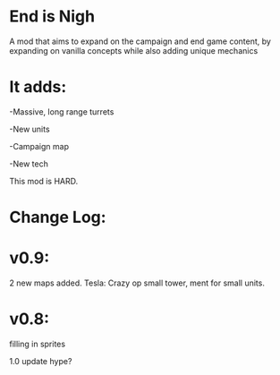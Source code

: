 # End is Nigh
A mod that aims to expand on the campaign and end game content, by expanding on vanilla concepts while also adding unique mechanics

# It adds: 

-Massive, long range turrets


-New units


-Campaign map


-New tech




This mod is HARD.

# Change Log:

# v0.9:
2 new maps added.
Tesla: Crazy op small tower, ment for small units.

# v0.8:
filling in sprites

1.0 update hype? 
